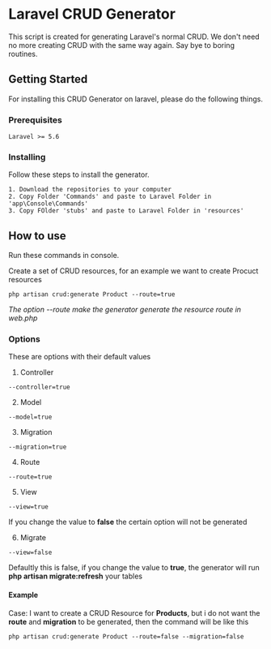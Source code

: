 # Laravel CRUD Generator

This script is created for generating Laravel's normal CRUD.
We don't need no more creating CRUD with the same way again. 
Say bye to boring routines.

## Getting Started
For installing this CRUD Generator on laravel, please do the following things.

### Prerequisites
```
Laravel >= 5.6
```

### Installing
Follow these steps to install the generator.
```
1. Download the repositories to your computer
2. Copy Folder 'Commands' and paste to Laravel Folder in 'app\Console\Commands'
3. Copy FOlder 'stubs' and paste to Laravel Folder in 'resources'
```

## How to use
Run these commands in console.

Create a set of CRUD resources, for an example we want to create Procuct resources
```
php artisan crud:generate Product --route=true
```
*The option --route make the generator generate the resource route in web.php*

### Options
These are options with their default values

1. Controller
```
--controller=true
```

2. Model
```
--model=true
```

3. Migration
```
--migration=true
```

4. Route
```
--route=true
```

5. View
```
--view=true
```

If you change the value to <b>false</b> the certain option will not be generated

6. Migrate
```
--view=false
```

Defaultly this is false, if you change the value to <b>true</b>, the generator will run <b>php artisan migrate:refresh</b> your tables

#### Example
Case: I want to create a CRUD Resource for <b>Products</b>, but i do not want the <b>route</b> and <b>migration</b> to be generated, then the command will be like this

```
php artisan crud:generate Product --route=false --migration=false
```

